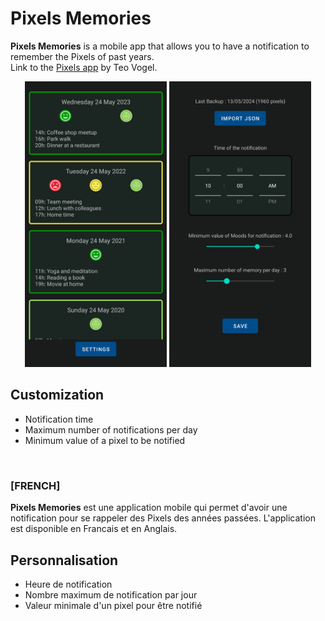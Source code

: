 # Pixels Memories

**Pixels Memories** is a mobile app that allows you to have a notification to remember the Pixels of past years.  
Link to the [Pixels app](https://teovogel.me/pixels/) by Teo Vogel.


<p align="center">
  <img src="App/assets/MainActivity.png" alt="Main Page" width="45%">
  <img src="App/assets/SettingsActivity.png" alt="Settings" width="45%">
</p>


## Customization

- Notification time
- Maximum number of notifications per day
- Minimum value of a pixel to be notified

<br>  

### [FRENCH]

**Pixels Memories** est une application mobile qui permet d'avoir une notification pour se rappeler des Pixels des années passées.
L'application est disponible en Francais et en Anglais.

## Personnalisation

- Heure de notification
- Nombre maximum de notification par jour
- Valeur minimale d'un pixel pour être notifié